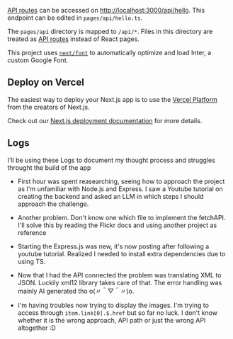 [API routes](https://nextjs.org/docs/api-routes/introduction) can be accessed on [http://localhost:3000/api/hello](http://localhost:3000/api/hello). This endpoint can be edited in `pages/api/hello.ts`.

The `pages/api` directory is mapped to `/api/*`. Files in this directory are treated as [API routes](https://nextjs.org/docs/api-routes/introduction) instead of React pages.

This project uses [`next/font`](https://nextjs.org/docs/basic-features/font-optimization) to automatically optimize and load Inter, a custom Google Font.

## Deploy on Vercel

The easiest way to deploy your Next.js app is to use the [Vercel Platform](https://vercel.com/new?utm_medium=default-template&filter=next.js&utm_source=create-next-app&utm_campaign=create-next-app-readme) from the creators of Next.js.

Check out our [Next.js deployment documentation](https://nextjs.org/docs/deployment) for more details.

## Logs

I'll be using these Logs to document my thought process and struggles throught the build of the app


- First hour was spent reasearching, seeing how to approach the project as I'm unfamiliar with Node.js and Express.
  I saw a Youtube tutorial on creating the backend and asked an LLM in which steps I should approach the challenge.

- Another problem. Don't know one which file to implement the fetchAPI. I'll solve this by reading the Flickr docs and using another project as reference

- Starting the Express.js was new, it's now posting after following a youtube tutorial. Realized I needed to install extra dependencies due to using TS.

- Now that I had the API connected the problem was translating XML to JSON. Luckily xml12 library takes care of that. The error handling was mainly AI generated tho  o(〃＾▽＾〃)o.

- I'm having troubles now trying to display the images. I'm trying to access through `item.link[0].$.href` but so far no luck. I don't know whether it is the wrong approach, API path or just the wrong API altogether :D
